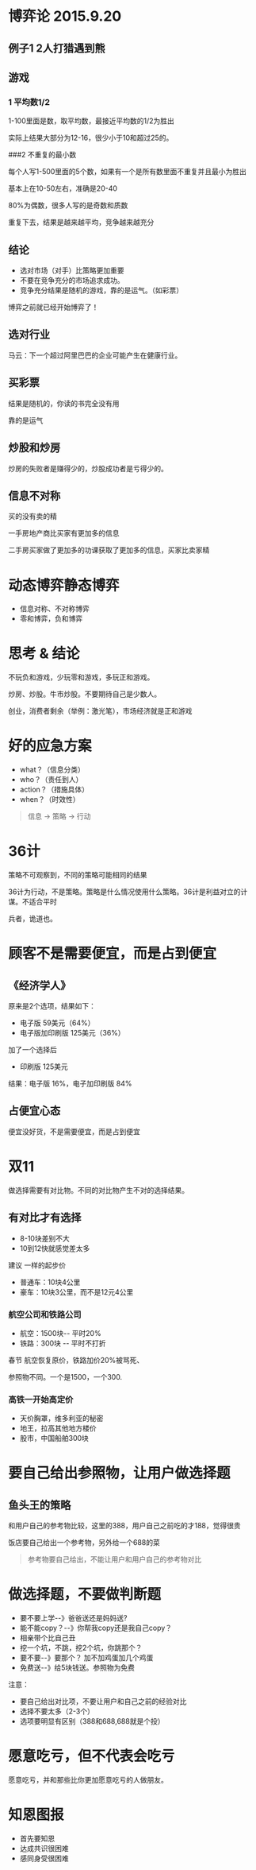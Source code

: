 # 博弈论 2015.9.20

## 例子1 2人打猎遇到熊

## 游戏

### 1 平均数1/2

1-100里面是数，取平均数，最接近平均数的1/2为胜出

实际上结果大部分为12-16，很少小于10和超过25的。

###2 不重复的最小数

每个人写1-500里面的5个数，如果有一个是所有数里面不重复并且最小为胜出

基本上在10-50左右，准确是20-40

80%为偶数，很多人写的是奇数和质数

重复下去，结果是越来越平均，竞争越来越充分

## 结论

- 选对市场（对手）比策略更加重要
- 不要在竞争充分的市场追求成功。
- 竞争充分结果是随机的游戏，靠的是运气。（如彩票）

博弈之前就已经开始博弈了！

## 选对行业

马云：下一个超过阿里巴巴的企业可能产生在健康行业。

## 买彩票

结果是随机的，你读的书完全没有用

靠的是运气

## 炒股和炒房

炒房的失败者是赚得少的，炒股成功者是亏得少的。

## 信息不对称

买的没有卖的精

一手房地产商比买家有更加多的信息

二手房买家做了更加多的功课获取了更加多的信息，买家比卖家精

# 动态博弈静态博弈

- 信息对称、不对称博弈
- 零和博弈，负和博弈

# 思考 & 结论

不玩负和游戏，少玩零和游戏，多玩正和游戏。

炒房、炒股。牛市炒股。不要期待自己是少数人。

创业，消费者剩余（举例：激光笔），市场经济就是正和游戏

# 好的应急方案

- what？（信息分类）
- who？（责任到人）
- action？（措施具体）
- when？（时效性）

> 信息 -> 策略 -> 行动

# 36计

策略不可观察到，不同的策略可能相同的结果

36计为行动，不是策略。策略是什么情况使用什么策略。36计是利益对立的计谋。不适合平时

兵者，诡道也。

# 顾客不是需要便宜，而是占到便宜

## 《经济学人》

原来是2个选项，结果如下：

- 电子版 59美元（64%）
- 电子版加印刷版 125美元（36%）

加了一个选择后

- 印刷版 125美元

结果：电子版 16%，电子加印刷版 84%


## 占便宜心态

便宜没好货，不是需要便宜，而是占到便宜

# 双11

做选择需要有对比物。不同的对比物产生不对的选择结果。

## 有对比才有选择

- 8-10块差别不大
- 10到12快就感觉差太多


建议 一样的起步价

- 普通车：10块4公里
- 豪车：10块3公里，而不是12元4公里

### 航空公司和铁路公司

- 航空：1500块-- 平时20%
- 铁路：300块 -- 平时不打折

春节 航空恢复原价，铁路加价20%被骂死、

参照物不同。一个是1500，一个300.

### 高铁一开始高定价
	
- 天价胸罩，维多利亚的秘密
- 地王，拉高其他地方楼价
- 股市，中国船舶300块

# 要自己给出参照物，让用户做选择题

## 鱼头王的策略

和用户自己的参考物比较，这里的388，用户自己之前吃的才188，觉得很贵

饭店要自己给出一个参考物，另外给一个688的菜

> 参考物要自己给出，不能让用户和用户自己的参考物对比

# 做选择题，不要做判断题

- 要不要上学--》爸爸送还是妈妈送?
- 能不能copy？--》你帮我copy还是我自己copy？
- 相亲带个比自己丑
- 挖一个坑，不跳，挖2个坑，你跳那个？
- 要不要--》要那个？ 加不加鸡蛋加几个鸡蛋
- 免费送--》给5块钱送。参照物为免费

注意：

- 要自己给出对比项，不要让用户和自己之前的经验对比
- 选择不要太多（2-3个）
- 选项要明显有区别（388和688,688就是个投）

# 愿意吃亏，但不代表会吃亏

愿意吃亏，并和那些比你更加愿意吃亏的人做朋友。

# 知恩图报

- 首先要知恩
- 达成共识很困难
- 感同身受很困难


